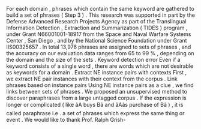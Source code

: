 For each domain , phrases which contain the same keyword are gathered to build a set of phrases ( Step 3 ) . 
This research was supported in part by the Defense Advanced Research Projects Agency as part of the Translingual Information Detection , Extraction and Summarization ( TIDES ) program , under Grant N66001001-18917 from the Space and Naval Warfare Systems Center , San Diego , and by the National Science Foundation under Grant IIS00325657 . 
In total 13,976 phrases are assigned to sets of phrases , and the accuracy on our evaluation data ranges from 65 to 99 % , depending on the domain and the size of the sets . 
Keyword detection error Even if a keyword consists of a single word , there are words which are not desirable as keywords for a domain . 
Extract NE instance pairs with contexts First , we extract NE pair instances with their context from the corpus . 
Link phrases based on instance pairs Using NE instance pairs as a clue , we find links between sets of phrases . 
We proposed an unsupervised method to discover paraphrases from a large untagged corpus . 
If the expression is longer or complicated ( like âA buys Bâ and âAâs purchase of Bâ ) , it is called paraphrase i.e . a set of phrases which express the same thing or event . 
We would like to thank Prof. Ralph Grish- 